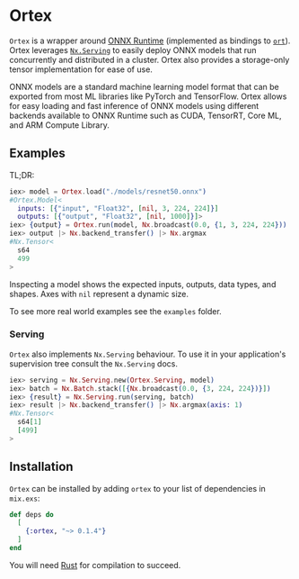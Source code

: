 # Ortex

`Ortex` is a wrapper around [ONNX Runtime](https://onnxruntime.ai/) (implemented as
bindings to [`ort`](https://github.com/pykeio/ort)). Ortex leverages
[`Nx.Serving`](https://hexdocs.pm/nx/Nx.Serving.html) to easily deploy ONNX models
that run concurrently and distributed in a cluster. Ortex also provides a storage-only
tensor implementation for ease of use.

ONNX models are a standard machine learning model format that can be exported from most ML
libraries like PyTorch and TensorFlow. Ortex allows for easy loading and fast inference of
ONNX models using different backends available to ONNX Runtime such as CUDA, TensorRT, Core
ML, and ARM Compute Library.

## Examples

TL;DR:

```elixir
iex> model = Ortex.load("./models/resnet50.onnx")
#Ortex.Model<
  inputs: [{"input", "Float32", [nil, 3, 224, 224]}]
  outputs: [{"output", "Float32", [nil, 1000]}]>
iex> {output} = Ortex.run(model, Nx.broadcast(0.0, {1, 3, 224, 224}))
iex> output |> Nx.backend_transfer() |> Nx.argmax
#Nx.Tensor<
  s64
  499
>
```

Inspecting a model shows the expected inputs, outputs, data types, and shapes. Axes with
`nil` represent a dynamic size.

To see more real world examples see the `examples` folder.

### Serving

`Ortex` also implements `Nx.Serving` behaviour. To use it in your application's
supervision tree consult the `Nx.Serving` docs.

```elixir
iex> serving = Nx.Serving.new(Ortex.Serving, model)
iex> batch = Nx.Batch.stack([{Nx.broadcast(0.0, {3, 224, 224})}])
iex> {result} = Nx.Serving.run(serving, batch)
iex> result |> Nx.backend_transfer() |> Nx.argmax(axis: 1)
#Nx.Tensor<
  s64[1]
  [499]
>
```

## Installation

`Ortex` can be installed by adding `ortex` to your list of dependencies in `mix.exs`:

```elixir
def deps do
  [
    {:ortex, "~> 0.1.4"}
  ]
end
```

You will need [Rust](https://www.rust-lang.org/tools/install) for compilation to succeed.
